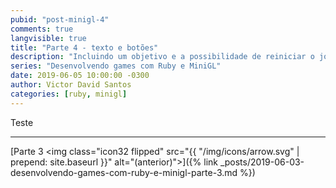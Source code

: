 ```yaml
---
pubid: "post-minigl-4"
comments: true
langvisible: true
title: "Parte 4 - texto e botões"
description: "Incluindo um objetivo e a possibilidade de reiniciar o jogo."
series: "Desenvolvendo games com Ruby e MiniGL"
date: 2019-06-05 10:00:00 -0300
author: Victor David Santos
categories: [ruby, minigl]
---
```

Teste

---

<span class="previous-post">[Parte 3 <img class="icon32 flipped" src="{{ "/img/icons/arrow.svg" | prepend: site.baseurl }}" alt="(anterior)">]({% link _posts/2019-06-03-desenvolvendo-games-com-ruby-e-minigl-parte-3.md %})</span>
